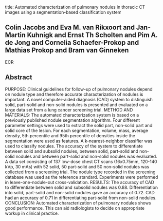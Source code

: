 title: Automated characterization of pulmonary nodules in thoracic CT images using a segmentation-based classification system

## Colin Jacobs and Eva M. van Rikxoort and Jan-Martin Kuhnigk and Ernst Th Scholten and Pim A. de Jong and Cornelia Schaefer-Prokop and Mathias Prokop and Bram van Ginneken
ECR


## Abstract
PURPOSE: Clinical guidelines for follow-up of pulmonary nodules depend on nodule type and therefore accurate characterization of nodules is important. A novel computer-aided diagnosis (CAD) system to distinguish solid, part-solid and non-solid nodules is presented and evaluated on a large data set from a lung cancer screening trial. METHOD AND MATERIALS: The automated characterization system is based on a previously published nodule segmentation algorithm. Four different parameter settings were used to extract the solid part, non-solid part and solid core of the lesion. For each segmentation, volume, mass, average density, 5th percentile and 95th percentile of densities inside the segmentation were used as features. A k-nearest-neighbor classifier was used to classify nodules. The accuracy of the system to differentiate between solid and subsolid nodules, between solid, part-solid and non-solid nodules and between part-solid and non-solid nodules was evaluated. A data set consisting of 137 low-dose chest CT scans (16x0.75mm, 120-140 kVp, 30 mAs) with 52 solid, 50 part-solid and 50 non-solid nodules was collected from a screening trial. The nodule type recorded in the screening database was used as the reference standard. Experiments were performed in leave-one-nodule-out cross-validation. RESULTS: The accuracy of CAD to differentiate between solid and subsolid nodules was 0.88. Differentiation into solid, part-solid and non-solid nodules gave an accuracy of 0.72. CAD had an accuracy of 0.71 in differentiating part-solid from non-solid nodules. CONCLUSION: Automated characterization of pulmonary nodules shows good performance. This can aid radiologists to decide on appropriate workup in clinical practice.

